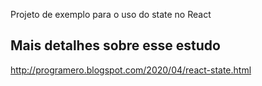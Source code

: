 Projeto de exemplo para o uso do state no React

## Mais detalhes sobre esse estudo

http://programero.blogspot.com/2020/04/react-state.html

